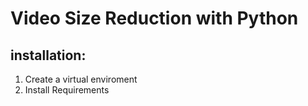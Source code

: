 # Video Size Reduction with Python 

## installation:

1. Create a virtual enviroment
2. Install Requirements
